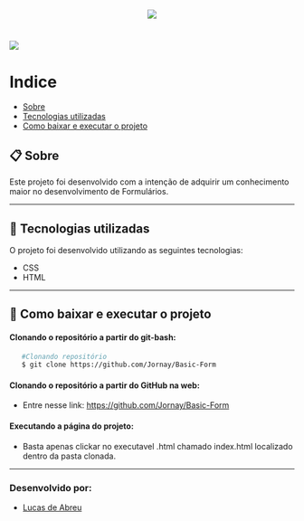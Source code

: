 <h1 align="center">
    <img src="https://ik.imagekit.io/5u2wv9qbcb/1-read_CsBKAZZgI.png">
</h1>
<h1>
    <img align="center" src="https://ik.imagekit.io/5u2wv9qbcb/2-read_H12Dk9PmCN.png">
</h1>

# Indice
- [Sobre](#-sobre)
- [Tecnologias utilizadas](#-tecnologias-utilizadas)
- [Como baixar e executar o projeto](#-como-baixar-e-executar-o-projeto)



## 📋 **Sobre**

Este projeto foi desenvolvido com a intenção de adquirir um conhecimento maior no desenvolvimento de Formulários.

---

## 🔬 Tecnologias utilizadas 

O projeto foi desenvolvido utilizando as seguintes tecnologias:

- CSS
- HTML
---
## 💾 Como baixar e executar o projeto

#### Clonando o repositório a partir do git-bash:
 ```bash
    #Clonando repositório
    $ git clone https://github.com/Jornay/Basic-Form
 ```

#### Clonando o repositório a partir do GitHub na web:

- Entre nesse link: https://github.com/Jornay/Basic-Form

#### Executando a página do projeto:
- Basta apenas clickar no executavel .html chamado index.html localizado dentro da pasta clonada.
---

### Desenvolvido por:
- [Lucas de Abreu](https://github.com/Jornay) 


